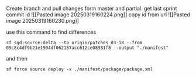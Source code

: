 Create branch and pull changes form master and partial.
get last sprint commit id
![[Pasted image 20250319160224.png]]
copy id from url
![[Pasted image 20250319160230.png]]

use this command to find differences
```
sf sgd:source:delta --to origin/patches_03-18 --from 09c8c4df9b21e1904df062157acc612ce08981f8 --output "./manifest"
```
and then 
```
sf force source deploy -x ./manifest/package/package.xml
```

